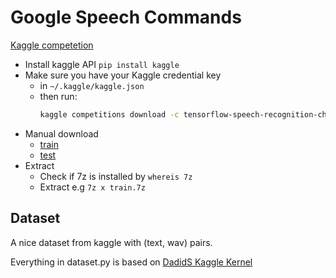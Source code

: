 # Google Speech Commands


[Kaggle competetion](https://www.kaggle.com/c/tensorflow-speech-recognition-challenge/overview)


* Install kaggle API `pip install kaggle`
* Make sure you have your Kaggle credential key
  - in `~/.kaggle/kaggle.json`
  - then run:
    ```bash
    kaggle competitions download -c tensorflow-speech-recognition-challenge
    ```
* Manual download
  - [train](https://www.kaggle.com/c/tensorflow-speech-recognition-challenge/download/train.7z)
  - [test](https://www.kaggle.com/c/tensorflow-speech-recognition-challenge/download/test.7z)
* Extract
  - Check if 7z is installed by `whereis 7z`
  - Extract e.g `7z x train.7z`


## Dataset

A nice dataset from kaggle with (text, wav) pairs.

Everything in dataset.py is based on 
[DadidS Kaggle Kernel](https://www.kaggle.com/davids1992/speech-representation-and-data-exploration)

